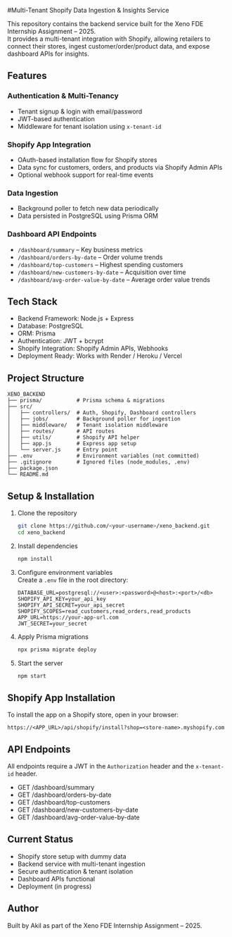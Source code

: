 #Multi-Tenant Shopify Data Ingestion & Insights Service

This repository contains the backend service built for the Xeno FDE Internship Assignment – 2025.  
It provides a multi-tenant integration with Shopify, allowing retailers to connect their stores, ingest customer/order/product data, and expose dashboard APIs for insights.  

## Features

### Authentication & Multi-Tenancy
- Tenant signup & login with email/password  
- JWT-based authentication  
- Middleware for tenant isolation using `x-tenant-id`  

### Shopify App Integration
- OAuth-based installation flow for Shopify stores  
- Data sync for customers, orders, and products via Shopify Admin APIs  
- Optional webhook support for real-time events  

### Data Ingestion
- Background poller to fetch new data periodically  
- Data persisted in PostgreSQL using Prisma ORM  

### Dashboard API Endpoints
- `/dashboard/summary` – Key business metrics  
- `/dashboard/orders-by-date` – Order volume trends  
- `/dashboard/top-customers` – Highest spending customers  
- `/dashboard/new-customers-by-date` – Acquisition over time  
- `/dashboard/avg-order-value-by-date` – Average order value trends  

## Tech Stack

- Backend Framework: Node.js + Express  
- Database: PostgreSQL  
- ORM: Prisma  
- Authentication: JWT + bcrypt  
- Shopify Integration: Shopify Admin APIs, Webhooks  
- Deployment Ready: Works with Render / Heroku / Vercel  

## Project Structure

```
XENO_BACKEND
├── prisma/           # Prisma schema & migrations
├── src/
│   ├── controllers/  # Auth, Shopify, Dashboard controllers
│   ├── jobs/         # Background poller for ingestion
│   ├── middleware/   # Tenant isolation middleware
│   ├── routes/       # API routes
│   ├── utils/        # Shopify API helper
│   ├── app.js        # Express app setup
│   └── server.js     # Entry point
├── .env              # Environment variables (not committed)
├── .gitignore        # Ignored files (node_modules, .env)
├── package.json
└── README.md
```

## Setup & Installation

1. Clone the repository  
   ```bash
   git clone https://github.com/<your-username>/xeno_backend.git
   cd xeno_backend
   ```

2. Install dependencies  
   ```bash
   npm install
   ```

3. Configure environment variables  
   Create a `.env` file in the root directory:  
   ```env
   DATABASE_URL=postgresql://<user>:<password>@<host>:<port>/<db>
   SHOPIFY_API_KEY=your_api_key
   SHOPIFY_API_SECRET=your_api_secret
   SHOPIFY_SCOPES=read_customers,read_orders,read_products
   APP_URL=https://your-app-url.com
   JWT_SECRET=your_secret
   ```

4. Apply Prisma migrations  
   ```bash
   npx prisma migrate deploy
   ```

5. Start the server  
   ```bash
   npm start
   ```

## Shopify App Installation

To install the app on a Shopify store, open in your browser:  

```
https://<APP_URL>/api/shopify/install?shop=<store-name>.myshopify.com
```

## API Endpoints

All endpoints require a JWT in the `Authorization` header and the `x-tenant-id` header.  

- GET /dashboard/summary  
- GET /dashboard/orders-by-date  
- GET /dashboard/top-customers  
- GET /dashboard/new-customers-by-date  
- GET /dashboard/avg-order-value-by-date  

## Current Status  

- Shopify store setup with dummy data  
- Backend service with multi-tenant ingestion  
- Secure authentication & tenant isolation  
- Dashboard APIs functional  
- Deployment (in progress)  

## Author  

Built by Akil as part of the Xeno FDE Internship Assignment – 2025.  
